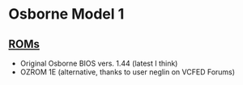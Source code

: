 # Osborne Model 1
## [ROMs](/ROMS)
- Original Osborne BIOS vers. 1.44 (latest I think)
- OZROM 1E (alternative, thanks to user neglin on VCFED Forums)


